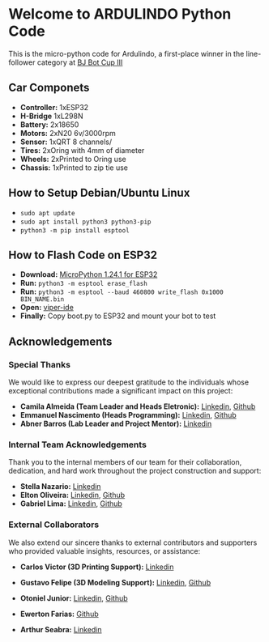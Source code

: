 # Welcome to ARDULINDO Python Code

This is the micro-python code for Ardulindo, 
a first-place winner in the line-follower category 
at [BJ Bot Cup III](https://sites.google.com/view/bjbotscup/)

## Car Componets
- **Controller:** 1xESP32
- **H-Bridge** 1xL298N
- **Battery:** 2x18650
- **Motors:** 2xN20 6v/3000rpm
- **Sensor:** 1xQRT 8 channels/
- **Tires:** 2xOring with 4mm of diameter
- **Wheels:** 2xPrinted to Oring use
- **Chassis:** 1xPrinted to zip tie use

## How to Setup Debian/Ubuntu Linux
- `sudo apt update`
- `sudo apt install python3 python3-pip`
- `python3 -m pip install esptool`

## How to Flash Code on ESP32
- **Download:** [MicroPython 1.24.1 for ESP32](https://micropython.org/download/ESP32_GENERIC/)
- **Run:** `python3 -m esptool erase_flash`
- **Run:** `python3 -m esptool --baud 460800 write_flash 0x1000 BIN_NAME.bin`
- **Open:** [viper-ide](https://viper-ide.org) 
- **Finally:** Copy boot.py to ESP32 and mount your bot to test

## Acknowledgements
### Special Thanks
We would like to express our deepest gratitude to the individuals whose exceptional contributions made a significant impact on this project:

- **Camila Almeida (Team Leader and Heads Eletronic):** [Linkedin](https://www.linkedin.com/in/camila-almeida-5a1a9a364), [Github](https://github.com/CamisAlmeida)
- **Emmanuel Nascimento (Heads Programming):** [Linkedin](https://www.linkedin.com/in/yet1dev), [Github](https://github.com/yet1dev)
- **Abner Barros (Lab Leader and Project Mentor):** [Linkedin](https://www.linkedin.com/in/abner-barros-5b86409) 

### Internal Team Acknowledgements
Thank you to the internal members of our team for their collaboration, dedication, and hard work throughout the project construction and support:

- **Stella Nazario:** [Linkedin](https://www.linkedin.com/in/stella-naz%C3%A1rio)
- **Elton Oliveira:** [Linkedin](https://www.linkedin.com/in/elton-da-costa), [Github](https://github.com/EltonC06)
- **Gabriel Lima:** [Linkedin](https://www.linkedin.com/in/gabriel-lima-da-silva-), [Github](https://github.com/gabedev0)

### External Collaborators
We also extend our sincere thanks to external contributors and supporters who provided valuable insights, resources, or assistance:

- **Carlos Victor (3D Printing Support):** [Linkedin](https://www.linkedin.com/in/carlos-victor-656465271)
- **Gustavo Felipe (3D Modeling Support):** [Linkedin](https://www.linkedin.com/in/gustavo-felipe-528400246), [Github](https://github.com/GustavoFelipeM)

- **Otoniel Junior:** [Linkedin](https://www.linkedin.com/in/otonielnn), [Github](https://www.linkedin.com/in/camila-almeida-5a1a9a364)
- **Ewerton Farias:** [Github](https://github.com/Ewerton-Jose)
- **Arthur Seabra:** [Linkedin](https://www.linkedin.com/in/arthur-seabra-220733286)

